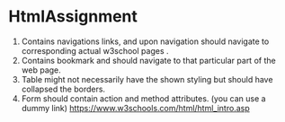 # HtmlAssignment
1. Contains navigations links, and upon navigation should navigate to corresponding actual w3school pages .
2. Contains bookmark and should navigate to that particular part of the web page.
3. Table might not necessarily have the shown styling but should have collapsed the borders.
4. Form should contain action and method attributes. (you can use a dummy link)
   https://www.w3schools.com/html/html_intro.asp
